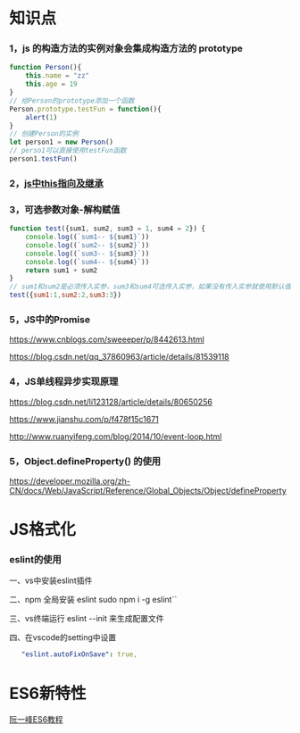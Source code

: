# 知识点

### 1，js 的构造方法的实例对象会集成构造方法的 prototype

```javascript
function Person(){
    this.name = "zz"
    this.age = 19
}
// 给Person的prototype添加一个函数
Person.prototype.testFun = function(){
    alert(1)
}
// 创建Person的实例
let person1 = new Person()
// perso1可以直接使用testFun函数
person1.testFun()
```

### 2，[js中this指向及继承](https://juejin.im/post/5cfd9d30f265da1b94213d28)

### 3，可选参数对象-解构赋值

```js
function test({sum1, sum2, sum3 = 1, sum4 = 2}) {
    console.log((`sum1-- ${sum1}`))
    console.log((`sum2-- ${sum2}`))
    console.log((`sum3-- ${sum3}`))
    console.log((`sum4-- ${sum4}`))
    return sum1 + sum2
}
// sum1和sum2是必须传入实参，sum3和sum4可选传入实参，如果没有传入实参就使用默认值
test({sum1:1,sum2:2,sum3:3})
```

### 5，JS中的Promise

https://www.cnblogs.com/sweeeper/p/8442613.html

https://blog.csdn.net/qq_37860963/article/details/81539118



### 4，JS单线程异步实现原理

https://blog.csdn.net/li123128/article/details/80650256

https://www.jianshu.com/p/f478f15c1671

http://www.ruanyifeng.com/blog/2014/10/event-loop.html

### 5，Object.defineProperty() 的使用

https://developer.mozilla.org/zh-CN/docs/Web/JavaScript/Reference/Global_Objects/Object/defineProperty


# JS格式化

### eslint的使用

一、vs中安装eslint插件

二、npm 全局安装 eslint   sudo npm i -g eslint``

三、vs终端运行 eslint --init 来生成配置文件

四、在vscode的setting中设置

```yaml
   "eslint.autoFixOnSave": true,
```



# ES6新特性

[阮一峰ES6教程](http://es6.ruanyifeng.com/)



